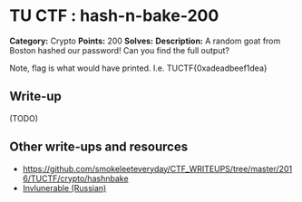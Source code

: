 # TU CTF : hash-n-bake-200

**Category:** Crypto
**Points:**  200
**Solves:**
**Description:**
A random goat from Boston hashed our password! Can you find the full output?

Note, flag is what would have printed. I.e. TUCTF{0xadeadbeef1dea}



## Write-up

(TODO)

## Other write-ups and resources

* https://github.com/smokeleeteveryday/CTF_WRITEUPS/tree/master/2016/TUCTF/crypto/hashnbake
* [Invlunerable (Russian)](http://countersite.org/93-hash-n-bake.html)
